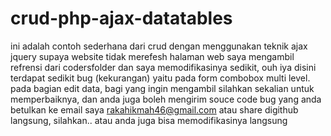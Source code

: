 # crud-php-ajax-datatables
ini adalah contoh sederhana dari crud dengan menggunakan teknik ajax jquery supaya website tidak merefesh halaman web saya mengambil refrensi dari codersfolder dan saya memodifikasinya sedikit, ouh iya disini terdapat sedikit bug (kekurangan) yaitu pada form combobox multi level. 
pada bagian edit data, bagi yang ingin mengambil silahkan sekalian untuk memperbaiknya, dan anda juga boleh mengirim souce code bug yang anda betulkan ke email saya rakahikmah46@gmail.com atau share digithub langsung, silahkan..
atau anda juga bisa memodifikasinya langsung
